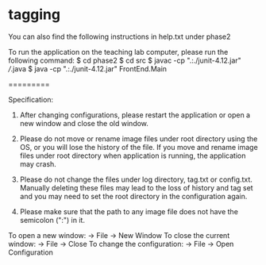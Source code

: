 # tagging
You can also find the following instructions in help.txt under phase2

To run the application on the teaching lab computer, please run the following command:
$ cd phase2
$ cd src
$ javac -cp ".:./junit-4.12.jar" */*.java
$ java -cp ".:./junit-4.12.jar" FrontEnd.Main

=========

Specification:
1. After changing configurations, please restart the application or open a new window and close the old window.

2. Please do not move or rename image files under root directory using the OS, or you will lose the history of the file. If you move and rename image files under root directory when application is running, the application may crash.

3. Please do not change the files under log directory, tag.txt or config.txt. Manually deleting these files may lead to the loss of history and tag set and you may need to set the root directory in the configuration again.

4. Please make sure that the path to any image file does not have the semicolon (":") in it.

To open a new window: -> File -> New Window
To close the current window: -> File -> Close
To change the configuration: -> File -> Open Configuration
